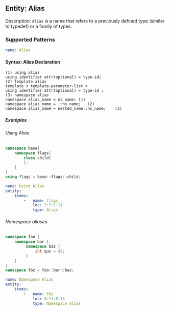 ## Entity: Alias

Description: `Alias` is a name that refers to a previously defined type (similar to typedef) or a family of types.

### Supported Patterns

```yaml
name: Alias 
```
#### Syntax: Alias Declaration

```text
(1) using alias
using identifier attr(optional) = type-id;
(2) template alias 
template < template-parameter-list >
using identifier attr(optional) = type-id ;
(3) namespace alias
namespace alias_name = ns_name;	(1)	
namespace alias_name = ::ns_name;	(2)	
namespace alias_name = nested_name::ns_name;	(3)

```

##### Examples

###### Using Alias
```cpp
namespace base{
    namespace flags{
        class child{
        };
    }
}
using flags = base::flags::child;
```

```yaml
name: Using Alias
entity:
    items:
        -   name: flags
            loc: 7:7:7:11
            type: Alias
```


###### Namespace aliases
```cpp
namespace foo {
    namespace bar {
         namespace baz {
             int qux = 42;
         }
    }
}
namespace fbz = foo::bar::baz;
```

```yaml
name: Namespace Alias
entity:
    items:
        -   name: fbz
            loc: 8:11:8:13
            type: Namespace Alias
```